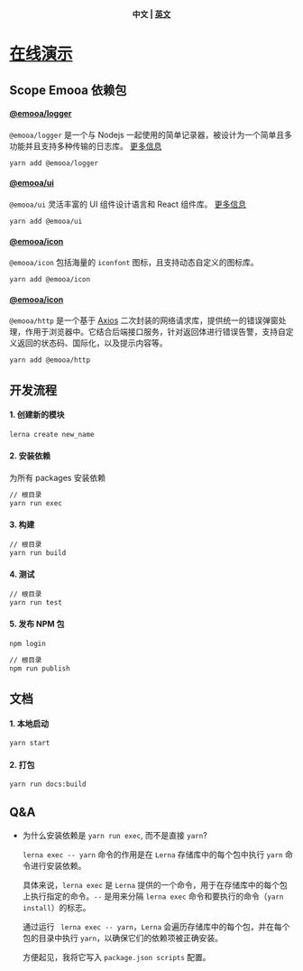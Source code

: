 <p align="center"><b> 中文 | <a href="./README.en-US.md"> 英文 </a>  </b></p>

# [在线演示](https://docs.emooa.com)

## Scope Emooa 依赖包

#### [@emooa/logger](/packages/logger/README.md)

`@emooa/logger` 是一个与 Nodejs 一起使用的简单记录器，被设计为一个简单且多功能并且支持多种传输的日志库。 [更多信息](/packages/logger/README.md)

```
yarn add @emooa/logger
```

#### [@emooa/ui](/packages/ui/README.md)

`@emooa/ui` 灵活丰富的 UI 组件设计语言和 React 组件库。 [更多信息](/packages/ui/README.md)

```
yarn add @emooa/ui
```

#### [@emooa/icon](/docs/ui/icon.zh-CN.md)

`@emooa/icon` 包括海量的 `iconfont` 图标，且支持动态自定义的图标库。

```
yarn add @emooa/icon
```

#### [@emooa/icon](/docs/plugin/http.zh-CN.md)

`@emooa/http` 是一个基于 [Axios](https://axios-http.com/) 二次封装的网络请求库，提供统一的错误弹窗处理，作用于浏览器中。它结合后端接口服务，针对返回体进行错误告警，支持自定义返回的状态码、国际化，以及提示内容等。

```
yarn add @emooa/http
```

## 开发流程

#### 1. 创建新的模块

```bash
lerna create new_name
```

#### 2. 安装依赖

为所有 packages 安装依赖

```bash
// 根目录
yarn run exec
```

#### 3. 构建

```bash
// 根目录
yarn run build
```

#### 4. 测试

```bash
// 根目录
yarn run test
```

#### 5. 发布 NPM 包

```bash
npm login

// 根目录
npm run publish
```

## 文档

#### 1. 本地启动

```bash
yarn start
```

#### 2. 打包

```bash
yarn run docs:build
```

## Q&A

- 为什么安装依赖是 `yarn run exec`, 而不是直接 `yarn`?

  `lerna exec -- yarn` 命令的作用是在 `Lerna` 存储库中的每个包中执行 `yarn` 命令进行安装依赖。

  具体来说，`lerna exec` 是 `Lerna` 提供的一个命令，用于在存储库中的每个包上执行指定的命令。`--` 是用来分隔 `lerna exec` 命令和要执行的命令（`yarn install`）的标志。

  通过运行 ` lerna exec -- yarn`，`Lerna` 会遍历存储库中的每个包，并在每个包的目录中执行 `yarn`，以确保它们的依赖项被正确安装。

  方便起见，我将它写入 `package.json scripts` 配置。
